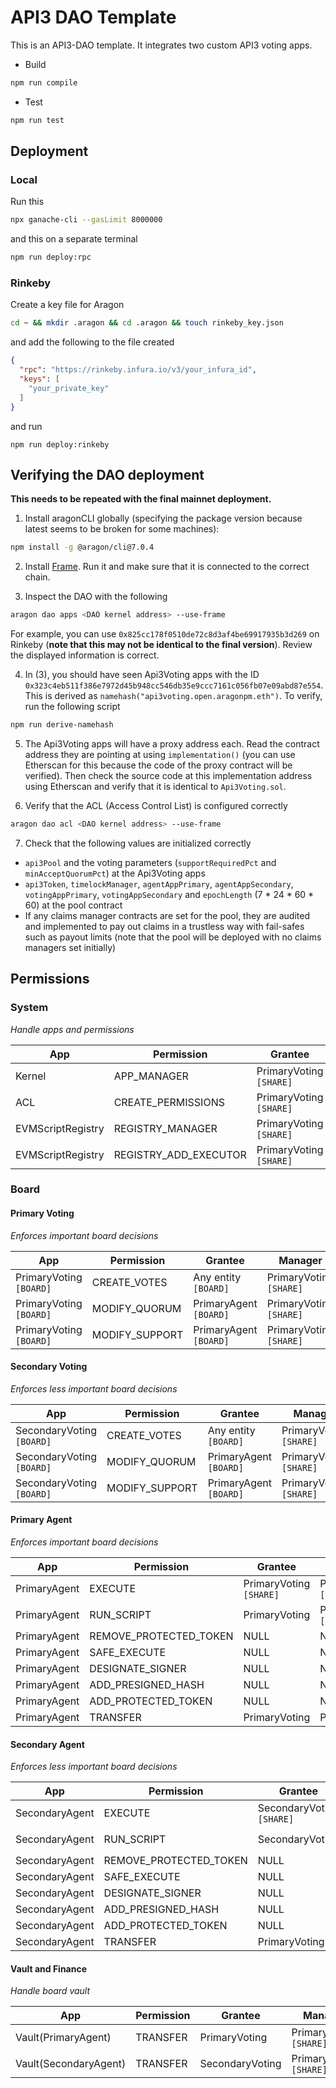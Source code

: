 # API3 DAO Template

This is an API3-DAO template. It integrates two custom API3 voting apps. 

- Build
```sh
npm run compile
```

- Test
```sh
npm run test
```

## Deployment

### Local

Run this
```sh
npx ganache-cli --gasLimit 8000000
```

and this on a separate terminal
```sh
npm run deploy:rpc
```

### Rinkeby

Create a key file for Aragon
```sh
cd ~ && mkdir .aragon && cd .aragon && touch rinkeby_key.json
```

and add the following to the file created
```json
{
  "rpc": "https://rinkeby.infura.io/v3/your_infura_id",
  "keys": [
    "your_private_key"
  ]
}
```

and run
```
npm run deploy:rinkeby
```

## Verifying the DAO deployment

**This needs to be repeated with the final mainnet deployment.**

1. Install aragonCLI globally (specifying the package version because latest seems to be broken for some machines):
```sh
npm install -g @aragon/cli@7.0.4
```

2. Install [Frame](https://frame.sh/).
Run it and make sure that it is connected to the correct chain.

3. Inspect the DAO with the following
```sh
aragon dao apps <DAO kernel address> --use-frame
```
For example, you can use `0x825cc178f0510de72c8d3af4be69917935b3d269` on Rinkeby (**note that this may not be identical to the final version**).
Review the displayed information is correct.

4. In (3), you should have seen Api3Voting apps with the ID `0x323c4eb511f386e7972d45b948cc546db35e9ccc7161c056fb07e09abd87e554`.
This is derived as `namehash("api3voting.open.aragonpm.eth")`.
To verify, run the following script
```sh
npm run derive-namehash
```

5. The Api3Voting apps will have a proxy address each.
Read the contract address they are pointing at using `implementation()` (you can use Etherscan for this because the code of the proxy contract will be verified).
Then check the source code at this implementation address using Etherscan and verify that it is identical to `Api3Voting.sol`.

6. Verify that the ACL (Access Control List) is configured correctly
```sh
aragon dao acl <DAO kernel address> --use-frame
```

7. Check that the following values are initialized correctly
- `api3Pool` and the voting parameters (`supportRequiredPct` and `minAcceptQuorumPct`) at the Api3Voting apps
- `api3Token`, `timelockManager`, `agentAppPrimary`, `agentAppSecondary`, `votingAppPrimary`, `votingAppSecondary` and `epochLength` (7 * 24 * 60 * 60) at the pool contract
- If any claims manager contracts are set for the pool, they are audited and implemented to pay out claims in a trustless way with fail-safes such as payout limits (note that the pool will be deployed with no claims managers set initially)

## Permissions

### System
_Handle apps and permissions_

| App               | Permission            | Grantee              | Manager              |
| ----------------- | --------------------- | -------------------- | -------------------- |
| Kernel            | APP_MANAGER           | PrimaryVoting `[SHARE]` | PrimaryVoting `[SHARE]` |
| ACL               | CREATE_PERMISSIONS    | PrimaryVoting `[SHARE]` | PrimaryVoting `[SHARE]` |
| EVMScriptRegistry | REGISTRY_MANAGER      | PrimaryVoting `[SHARE]` | PrimaryVoting `[SHARE]` |
| EVMScriptRegistry | REGISTRY_ADD_EXECUTOR | PrimaryVoting `[SHARE]` | PrimaryVoting `[SHARE]` |


### Board

#### Primary Voting

_Enforces important board decisions_

| App                  | Permission     | Grantee                 | Manager              |
| -------------------- | -------------- | ----------------------- | -------------------- |
| PrimaryVoting `[BOARD]` | CREATE_VOTES   | Any entity  `[BOARD]`   | PrimaryVoting `[SHARE]` |
| PrimaryVoting `[BOARD]` | MODIFY_QUORUM  | PrimaryAgent   `[BOARD]`   | PrimaryVoting `[SHARE]` |
| PrimaryVoting `[BOARD]` | MODIFY_SUPPORT | PrimaryAgent   `[BOARD]`   | PrimaryVoting `[SHARE]` |

#### Secondary Voting

_Enforces less important board decisions_

| App                       | Permission     | Grantee                 | Manager              |
| ------------------------- | -------------- | ----------------------- | -------------------- |
| SecondaryVoting `[BOARD]` | CREATE_VOTES   | Any entity  `[BOARD]`   | PrimaryVoting `[SHARE]` |
| SecondaryVoting `[BOARD]` | MODIFY_QUORUM  | PrimaryAgent   `[BOARD]`   | PrimaryVoting `[SHARE]` |
| SecondaryVoting `[BOARD]` | MODIFY_SUPPORT | PrimaryAgent   `[BOARD]`   | PrimaryVoting `[SHARE]` |

#### Primary Agent

_Enforces important board decisions_

| App       | Permission             | Grantee              | Manager              |
| --------- | ---------------------- | -------------------- | -------------------- |
| PrimaryAgent | EXECUTE                | PrimaryVoting `[SHARE]` | PrimaryVoting `[SHARE]` |
| PrimaryAgent | RUN_SCRIPT             | PrimaryVoting           | PrimaryVoting `[SHARE]` |
| PrimaryAgent | REMOVE_PROTECTED_TOKEN | NULL                 | NULL                 |
| PrimaryAgent | SAFE_EXECUTE           | NULL                 | NULL                 |
| PrimaryAgent | DESIGNATE_SIGNER       | NULL                 | NULL                 |
| PrimaryAgent | ADD_PRESIGNED_HASH     | NULL                 | NULL                 |
| PrimaryAgent | ADD_PROTECTED_TOKEN    | NULL                 | NULL                 |
| PrimaryAgent | TRANSFER               | PrimaryVoting           | PrimaryVoting           |


#### Secondary Agent

_Enforces less important board decisions_

| App            | Permission             | Grantee                   | Manager              |
| -------------- | ---------------------- | ------------------------- | -------------------- |
| SecondaryAgent | EXECUTE                | SecondaryVoting `[SHARE]` | PrimaryVoting `[SHARE]` |
| SecondaryAgent | RUN_SCRIPT             | SecondaryVoting           | PrimaryVoting `[SHARE]` |
| SecondaryAgent | REMOVE_PROTECTED_TOKEN | NULL                      | NULL                 |
| SecondaryAgent | SAFE_EXECUTE           | NULL                      | NULL                 |
| SecondaryAgent | DESIGNATE_SIGNER       | NULL                      | NULL                 |
| SecondaryAgent | ADD_PRESIGNED_HASH     | NULL                      | NULL                 |
| SecondaryAgent | ADD_PROTECTED_TOKEN    | NULL                      | NULL                 |
| SecondaryAgent | TRANSFER               | PrimaryVoting                | PrimaryVoting           |

#### Vault and Finance

_Handle board vault_

| App                   | Permission  | Grantee          | Manager              |
| --------------------- | ----------- | ---------------- | -------------------- |
| Vault(PrimaryAgent)      | TRANSFER    | PrimaryVoting       | PrimaryVoting `[SHARE]` |
| Vault(SecondaryAgent) | TRANSFER    | SecondaryVoting  | PrimaryVoting `[SHARE]` |
